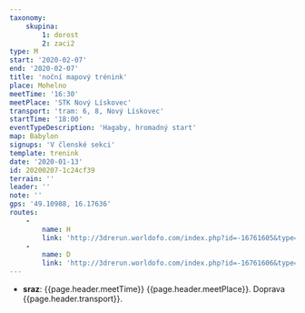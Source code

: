 ```yaml
---
taxonomy:
    skupina:
        1: dorost
        2: zaci2
type: M
start: '2020-02-07'
end: '2020-02-07'
title: 'noční mapový trénink'
place: Mohelno
meetTime: '16:30'
meetPlace: 'STK Nový Lískovec'
transport: 'tram: 6, 8, Nový Lískovec'
startTime: '18:00'
eventTypeDescription: 'Hagaby, hromadný start'
map: Babylon
signups: 'V členské sekci'
template: trenink
date: '2020-01-13'
id: 20200207-1c24cf39
terrain: ''
leader: ''
note: ''
gps: '49.10988, 16.17636'
routes:
    -
        name: H
        link: 'http://3drerun.worldofo.com/index.php?id=-16761605&type=info'
    -
        name: D
        link: 'http://3drerun.worldofo.com/index.php?id=-16761606&type=info'
---
```

* **sraz**: {{page.header.meetTime}} {{page.header.meetPlace}}. Doprava {{page.header.transport}}.

